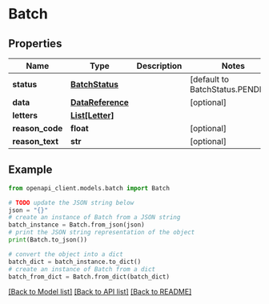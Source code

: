 # Batch


## Properties

Name | Type | Description | Notes
------------ | ------------- | ------------- | -------------
**status** | [**BatchStatus**](BatchStatus.md) |  | [default to BatchStatus.PENDING]
**data** | [**DataReference**](DataReference.md) |  | [optional]
**letters** | [**List[Letter]**](Letter.md) |  |
**reason_code** | **float** |  | [optional]
**reason_text** | **str** |  | [optional]

## Example

```python
from openapi_client.models.batch import Batch

# TODO update the JSON string below
json = "{}"
# create an instance of Batch from a JSON string
batch_instance = Batch.from_json(json)
# print the JSON string representation of the object
print(Batch.to_json())

# convert the object into a dict
batch_dict = batch_instance.to_dict()
# create an instance of Batch from a dict
batch_from_dict = Batch.from_dict(batch_dict)
```
[[Back to Model list]](../README.md#documentation-for-models) [[Back to API list]](../README.md#documentation-for-api-endpoints) [[Back to README]](../README.md)
